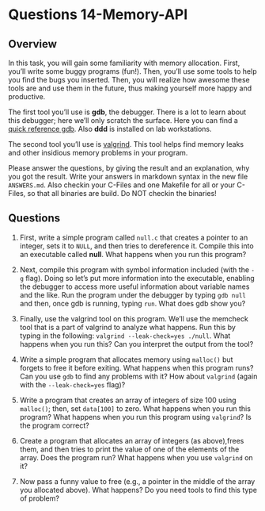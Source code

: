 # Questions 14-Memory-API

## Overview

In this task, you will gain some familiarity with memory allocation. First,
you’ll write some buggy programs (fun!). Then, you’ll use some tools to help you
find the bugs you inserted. Then, you will realize how awesome these tools are
and use them in the future, thus making yourself more happy and productive.

The first tool you’ll use is **gdb**, the debugger. There is a lot to learn
about this debugger; here we’ll only scratch the surface. Here you can find a
[quick reference gdb][]. Also **ddd** is installed on lab workstations.

The second tool you’ll use is [valgrind][]. This tool helps find memory leaks
and other insidious memory problems in your program.

Please answer the questions, by giving the result and an explanation, why you
got the result.  Write your answers in markdown syntax in the new file
`ANSWERS.md`. Also checkin your C-Files and one Makefile for all or your
C-Files, so that all binaries are build. Do NOT checkin the binaries!

## Questions

1. First, write a simple program called `null.c` that creates a pointer to an
   integer, sets it to `NULL`, and then tries to dereference it. Compile this
   into an executable called **null**. What happens when you run this program?

1. Next, compile this program with symbol information included (with the `-g`
   flag). Doing so let’s put more information into the executable, enabling the
   debugger to access more useful information about variable names and the like.
   Run the program under the debugger by typing `gdb null` and then, once gdb is
   running, typing `run`. What does gdb show you?

1. Finally, use the valgrind tool on this program. We’ll use the memcheck tool
   that is a part of valgrind to analyze what happens. Run this by typing in the
   following: `valgrind --leak-check=yes ./null`. What happens when you run
   this? Can you interpret the output from the tool?

1. Write a simple program that allocates memory using `malloc()` but forgets to
   free it before exiting. What happens when this program runs? Can you use
   `gdb` to find any problems with it? How about `valgrind` (again with the
   `--leak-check=yes` flag)?

1. Write a program that creates an array of integers of size 100 using
   `malloc()`; then, set `data[100]` to zero. What happens when you run this
   program? What happens when you run this program using `valgrind`? Is the
   program correct?

1. Create a program that allocates an array of integers (as above),frees them,
   and then tries to print the value of one of the elements of the array. Does
   the program run? What happens when you use `valgrind` on it?

1. Now pass a funny value to free (e.g., a pointer in the middle of the array
   you allocated above). What happens? Do you need tools to find this type of
   problem?

[valgrind]: http://valgrind.org/downloads/current.html
[quick reference gdb]: https://web.stanford.edu/class/cs107/gdb_refcard.pdf

